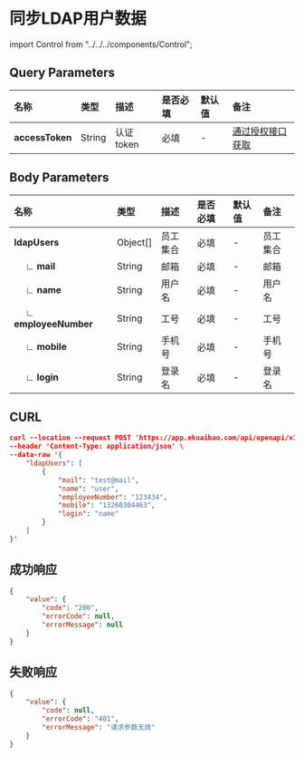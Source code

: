 # 同步LDAP用户数据

import Control from "../../../components/Control";

<Control
method="POST"
url="/api/openapi/v1/ldap/sync"
/>

## Query Parameters

| 名称 | 类型 | 描述 | 是否必填 | 默认值 | 备注 |
| :--- | :--- | :--- | :--- |:--- | :--- |
| **accessToken** | String | 认证token | 必填 | - | [通过授权接口获取](/docs/open-api/getting-started/auth) |

## Body Parameters

| 名称 | 类型 | 描述 | 是否必填 | 默认值 | 备注 |
| :--- | :--- | :--- | :--- |:--- | :--- |
| **ldapUsers**               | Object[] | 员工集合 | 必填  | - |  员工集合 |
| **&emsp; ∟ mail**           | String  | 邮箱    | 必填  | - |  邮箱  |
| **&emsp; ∟ name**           | String  | 用户名  | 必填  | - |  用户名  |
| **&emsp; ∟ employeeNumber** | String  | 工号    | 必填  | - |  工号  |
| **&emsp; ∟ mobile**         | String  | 手机号  | 必填  | - |  手机号  |
| **&emsp; ∟ login**          | String  | 登录名  | 必填  | - |  登录名  |

## CURL
```json
curl --location --request POST 'https://app.ekuaibao.com/api/openapi/v1/ldap/sync?accessToken=_qkc1MVHQofY00' \
--header 'Content-Type: application/json' \
--data-raw '{
    "ldapUsers": [
        {
            "mail": "test@mail",
            "name": "user",
            "employeeNumber": "123434",
            "mobile": "13260304463",
            "login": "name"
        }
    ]
}'
```

## 成功响应
```json
{
    "value": {
        "code": "200",
        "errorCode": null,
        "errorMessage": null
    }
}
```

## 失败响应
```json
{
    "value": {
        "code": null,
        "errorCode": "401",
        "errorMessage": "请求参数无效"
    }
}
```

